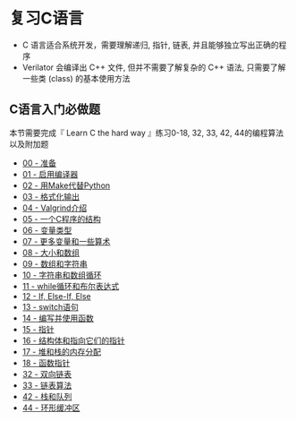 # 复习C语言

- C 语言适合系统开发，需要理解递归, 指针, 链表, 并且能够独立写出正确的程序
- Verilator 会编译出 C++ 文件, 但并不需要了解复杂的 C++ 语法, 只需要了解一些类 (class) 的基本使用方法

## C语言入门必做题
本节需要完成『 Learn C the hard way 』练习0-18, 32, 33, 42, 44的编程算法以及附加题

- [00 - 准备](./00/)
- [01 - 启用编译器](./01/)
- [02 - 用Make代替Python](./02/) 
- [03 - 格式化输出](./03/) 
- [04 - Valgrind介绍](./04/) 
- [05 - 一个C程序的结构](./05/)
- [06 - 变量类型](./06/)
- [07 - 更多变量和一些算术](./07/)
- [08 - 大小和数组](./08/)
- [09 - 数组和字符串](./09/)
- [10 - 字符串和数组循环](./10/)
- [11 - while循环和布尔表达式](./11/)
- [12 - If, Else-If, Else](./12/)
- [13 - switch语句](./13/)
- [14 - 编写并使用函数](./14/)
- [15 - 指针](./15/)
- [16 - 结构体和指向它们的指针](./16/)
- [17 - 堆和栈的内存分配](./17/)
- [18 - 函数指针](./18/)
- [32 - 双向链表](./32/)
- [33 - 链表算法](./33/)
- [42 - 栈和队列](./42/)
- [44 - 环形缓冲区](./44/)